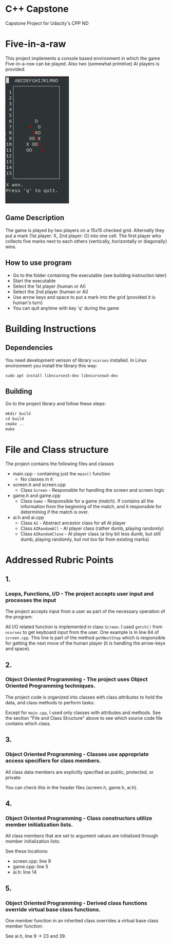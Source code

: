 # C++ Capstone
Capstone Project for Udacity's CPP ND

# Five-in-a-raw
This project implements a console based environment in which the game Five-in-a-row can be played. Also two (somewhat primitive) AI players is provided.

![Screenshot](./FiveInARaw.png)

## Game Description
The game is played by two players on a 15x15 checked grid. Alternatly they put a mark (1st player: X, 2nd player: O) into one cell. The first player who collects five marks next to each others (vertically, horizontally or diagonally) wins.

## How to use program
* Go to the folder containing the executable (see building instruction later)
* Start the executable
* Select the 1st player (human or AI)
* Select the 2nd player (human or AI)
* Use arrow keys and space to put a mark into the grid (provided it is human's turn)
* You can quit anytime with key 'q' during the game

# Building Instructions

## Dependencies
You need development verison of library `ncurses` installed. In Linux environment you install the library this way: 

```
sudo apt install libncurses5-dev libncursesw5-dev
```

## Building
Go to the project library and follow these steps:

```
mkdir build
cd build
cmake ..
make
```

# File and Class structure

The project contains the following files and classes
* main.cpp - containing just the `main()` function
  * No classes in it
* screen.h and screen.cpp
  * Class `Screen` - Responsible for handling the screen and screen logic
* game.h and game.cpp
  * Class `Game` - Responsible for a game (match). If contains all the information from the beginning of the match, and it responsible for determining if the match is over.
* ai.h and ai.cpp
  * Class `AI` - Abstract ancestor class for all AI player
  * Class `AIRandomAll` - AI player class (rather dumb, playing randomly)
  * Class `AIRandomClose` - AI player class (a tiny bit less dumb, but still dumb, playing randomly, but not too far from existing marks)
    
# Addressed Rubric Points

## 1. 

### Loops, Functions, I/O - The project accepts user input and processes the input

The project accepts input from a user as part of the necessary operation of the program:

All I/O related function is implemented in class `Screen`. I used `getch()` from `ncurses` to get keyboard input from the user. 
One example is in line 84 of `screen.cpp`. This line is part of the method `getNextStep` which is responsible for getting the next move of the human player (it is handling the arrow-keys and space). 

## 2.

### Object Oriented Programming - The project uses Object Oriented Programming techniques.

The project code is organized into classes with class attributes to hold the data, and class methods to perform tasks:

Except for `main.cpp`, I used only classes with attributes and methods. See the section "File and Class Structure" above to see which source code file contains which class.

## 3.

### Object Oriented Programming - Classes use appropriate access specifiers for class members.

All class data members are explicitly specified as public, protected, or private:

You can check this in the header files (screen.h, game.h, ai.h).

## 4.

### Object Oriented Programming - Class constructors utilize member initialization lists.

All class members that are set to argument values are initialized through member initialization lists:

See these locations:
* screen.cpp: line 9
* game.cpp: line 5
* ai.h: line 14

## 5.

### Object Oriented Programming - Derived class functions override virtual base class functions.

One member function in an inherited class overrides a virtual base class member function:

See ai.h, line 9 -> 23 and 39.

